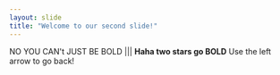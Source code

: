 ```yaml
---
layout: slide
title: "Welcome to our second slide!"
---
```

NO YOU CAN't JUST BE BOLD ||| **Haha two stars go BOLD**
Use the left arrow to go back!
